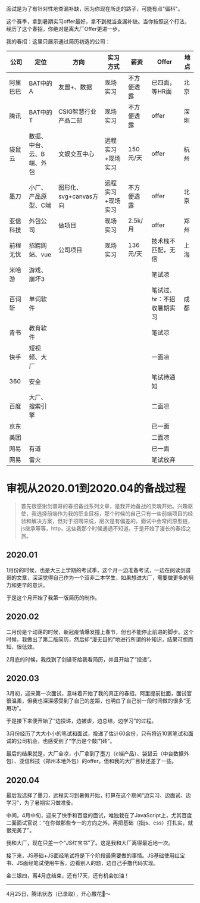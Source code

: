 
面试是为了有针对性地查漏补缺，因为你现在所走的路子，可能有点"偏科"。

这个赛季，拿到暑期实习offer最好，拿不到就当查漏补缺。当你按照这个打法，经历了这个春招，你绝对是离大厂Offer更进一步。

我的春招：这里只展示通过简历初选的公司：

|公司|定位|方向|实习方式|薪资|Offer|地点|
|-|-|-|-|-|-|-|
|阿里巴巴|BAT中的A|友盟+、数据|现场实习|不方便透露|已四面，等HR面|北京|
|腾讯|BAT中的T|CSIG智慧行业产品二部|现场实习|不方便透露|offer|深圳|
|袋鼠云|数据、中台、云、B端、外包|文娱交互中心|远程实习+现场实习|150元/天|offer|杭州|
|墨刀|小厂、产品原型、C端|图形化、svg+canvas方向|远程实习+现场实习|不方便透露|offer|北京|
|亚信科技|外包公司|做项目|现场实习|2.5k/月|offer|郑州|
|前程无忧|招聘网站、vue|公司项目|现场实习|136元/天|技术栈不匹配，无信|上海|
|米哈游|游戏、崩坏3||||笔试凉||
|百词斩|单词软件||||笔试过、hr：不招收暑期实习|成都|
|青书|教育软件||||笔试凉||
|快手|短视频、大厂||||一面凉||
|360|安全||||笔试待通知||
|百度|大厂、搜索引擎||||二面凉||
|京东|||||已一面||
|美团|||||二面凉||
|网易|有道||||已一面||
|网易|雷火||||笔试放弃||


# 审视从2020.01到2020.04的备战过程

> 首先很感谢剑谱哥的春招备战系列文章，是我开始备战的灵魂开始。兴趣驱使，我选择前端作为我的职业目标，那个时候的自己只有一些前端项目的经验和解决方案，但对于招聘来说，层次是有偏差的。面试中会常问原型链，js继承等等，http，这些我那个时候通通不知道。于是开始了漫长的春招之旅。

## 2020.01

1月份的时候，也是大三上学期的考试季，这个月一边准备考试，一边在阅读剑谱哥的文章，深深觉得自己作为一个双非二本学生，如果想进大厂，需要做更多的努力和更早的意识。

于是这个月开始了我第一版简历的制作。

## 2020.02
二月份是个动荡的时候，新冠疫情爆发撞上春节，但也不能停止前进的脚步。这个时候，我做出了第二版简历，然后却“漫无目的”地进行所谓的补知识，结果可想而知，很低效。

2月底的时候，我找到了剑谱哥给我看简历，并且开始了“投递”。

## 2020.03
3月初，迎来第一次面试，意味着开始了我的真正的春招，阿里提前批面，面试官很温柔，但我也深深感受到了自己的差距，也明白了自己前一段时间做的很多“无用功”。

于是接下来便开始了“边投递，边被虐，边总结，边学习”的过程。

3月份经历了大大小小的笔试和面试，投递了估计60余份，只有将近10家笔试和面试的公司机会，也感受到了“学历是个敲门砖”。

最后的结果就是，大厂全凉，小厂拿到了墨刀（c端产品）、袋鼠云（中台数据外包）、亚信科技（郑州本地外包）的offer。但和我的大厂目标还差了一些。

## 2020.04
最后我选择了墨刀，远程实习到暑假开始，打算在这个期间“边实习、边面试、边学习”，为了暑期实习做准备。

中间，4月中旬，迎来了快手和百度的面试，唯独栽在了JavaScript上，尤其百度二面面试官说：“在你做那些专一的方向之外，再把基础（指js、css）打扎实，就很完美了”。

我和大厂，现在只差一个“JS红宝书”了。这是我和大厂离得最近地一次。

接下来，JS基础+JS面经笔试将是下个阶段最需要做的事情。JS基础使用红宝书、JS面经笔试使用牛客，边看别人的题，边自己手撸代码实现。

金三银四，离4月底结束，还有17天，还有机会加油！

----



4月25日，腾讯状态（已录取），开心撒花🎉～
